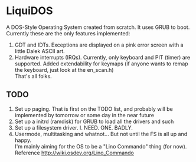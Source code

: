 # LiquiDOS
A DOS-Style Operating System created from scratch. It uses GRUB to boot. Currently these are the only features implemented:  
1. GDT and IDTs. Exceptions are displayed on a pink error screen with a little Dalek ASCII art.
2. Hardware interrupts (IRQs). Currently, only keyboard and PIT (timer) are supported. Added extendability for keymaps (if anyone wants to remap the keyboard, just look at the en_scan.h)  
That's all folks.

## TODO
1. Set up paging. That is first on the TODO list, and probably will be implemented by tomorrow or some day in the near future
2. Set up a initrd (ramdisk) for GRUB to load all the drivers and such
3. Set up a filesystem driver. I. NEED. ONE. BADLY.
4. Usermode, multitasking and whatnot... But not until the FS is all up and happy.  
I'm mainly aiming for the OS to be a "Lino Commando" thing (for now).  
Reference http://wiki.osdev.org/Lino_Commando
